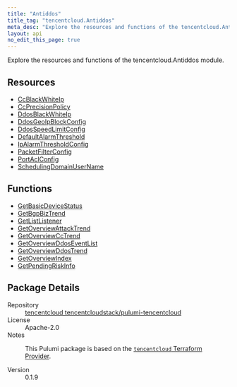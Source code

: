 ```yaml
---
title: "Antiddos"
title_tag: "tencentcloud.Antiddos"
meta_desc: "Explore the resources and functions of the tencentcloud.Antiddos module."
layout: api
no_edit_this_page: true
---
```


<!-- WARNING: this file was generated by Pulumi Docs Generator. -->
<!-- Do not edit by hand unless you're certain you know what you are doing! -->

Explore the resources and functions of the tencentcloud.Antiddos module.

<h2 id="resources">Resources</h2>
<ul class="api">
    <li><a href="ccblackwhiteip/" title="CcBlackWhiteIp"><span class="api-symbol api-symbol--resource"></span>CcBlackWhiteIp</a></li>
    <li><a href="ccprecisionpolicy/" title="CcPrecisionPolicy"><span class="api-symbol api-symbol--resource"></span>CcPrecisionPolicy</a></li>
    <li><a href="ddosblackwhiteip/" title="DdosBlackWhiteIp"><span class="api-symbol api-symbol--resource"></span>DdosBlackWhiteIp</a></li>
    <li><a href="ddosgeoipblockconfig/" title="DdosGeoIpBlockConfig"><span class="api-symbol api-symbol--resource"></span>DdosGeoIpBlockConfig</a></li>
    <li><a href="ddosspeedlimitconfig/" title="DdosSpeedLimitConfig"><span class="api-symbol api-symbol--resource"></span>DdosSpeedLimitConfig</a></li>
    <li><a href="defaultalarmthreshold/" title="DefaultAlarmThreshold"><span class="api-symbol api-symbol--resource"></span>DefaultAlarmThreshold</a></li>
    <li><a href="ipalarmthresholdconfig/" title="IpAlarmThresholdConfig"><span class="api-symbol api-symbol--resource"></span>IpAlarmThresholdConfig</a></li>
    <li><a href="packetfilterconfig/" title="PacketFilterConfig"><span class="api-symbol api-symbol--resource"></span>PacketFilterConfig</a></li>
    <li><a href="portaclconfig/" title="PortAclConfig"><span class="api-symbol api-symbol--resource"></span>PortAclConfig</a></li>
    <li><a href="schedulingdomainusername/" title="SchedulingDomainUserName"><span class="api-symbol api-symbol--resource"></span>SchedulingDomainUserName</a></li>
</ul>

<h2 id="functions">Functions</h2>
<ul class="api">
    <li><a href="getbasicdevicestatus/" title="GetBasicDeviceStatus"><span class="api-symbol api-symbol--function"></span>GetBasicDeviceStatus</a></li>
    <li><a href="getbgpbiztrend/" title="GetBgpBizTrend"><span class="api-symbol api-symbol--function"></span>GetBgpBizTrend</a></li>
    <li><a href="getlistlistener/" title="GetListListener"><span class="api-symbol api-symbol--function"></span>GetListListener</a></li>
    <li><a href="getoverviewattacktrend/" title="GetOverviewAttackTrend"><span class="api-symbol api-symbol--function"></span>GetOverviewAttackTrend</a></li>
    <li><a href="getoverviewcctrend/" title="GetOverviewCcTrend"><span class="api-symbol api-symbol--function"></span>GetOverviewCcTrend</a></li>
    <li><a href="getoverviewddoseventlist/" title="GetOverviewDdosEventList"><span class="api-symbol api-symbol--function"></span>GetOverviewDdosEventList</a></li>
    <li><a href="getoverviewddostrend/" title="GetOverviewDdosTrend"><span class="api-symbol api-symbol--function"></span>GetOverviewDdosTrend</a></li>
    <li><a href="getoverviewindex/" title="GetOverviewIndex"><span class="api-symbol api-symbol--function"></span>GetOverviewIndex</a></li>
    <li><a href="getpendingriskinfo/" title="GetPendingRiskInfo"><span class="api-symbol api-symbol--function"></span>GetPendingRiskInfo</a></li>
</ul>

<h2 id="package-details">Package Details</h2>
<dl class="package-details">
	<dt>Repository</dt>
	<dd><a href="https://github.com/tencentcloudstack/pulumi-tencentcloud">tencentcloud tencentcloudstack/pulumi-tencentcloud</a></dd>
	<dt>License</dt>
	<dd>Apache-2.0</dd>
	<dt>Notes</dt>
	<dd><p>This Pulumi package is based on the <a href="https://github.com/tencentcloudstack/terraform-provider-tencentcloud"><code>tencentcloud</code> Terraform Provider</a>.</p>
</dd>
	<dt>Version</dt>
	<dd>0.1.9</dd>
</dl>

